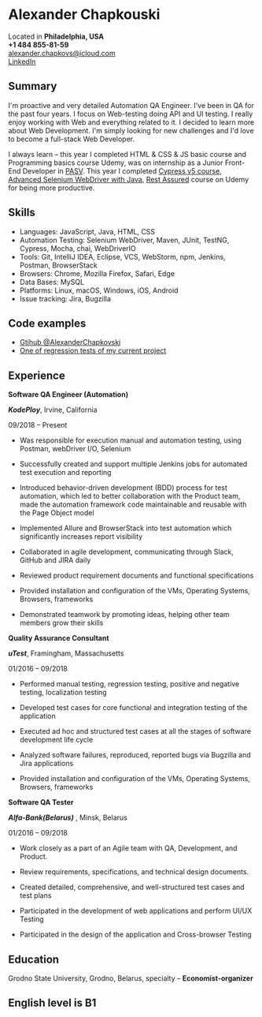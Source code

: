 

# Alexander Chapkouski

Located in **Philadelphia, USA**<br />
**+1 484 855-81-59**<br />
alexander.chapkovs@icloud.com<br />
[LinkedIn](https://www.linkedin.com/in/alexchapko/)<br />


## Summary

I'm proactive and very detailed Automation QA Engineer. I've been in QA for the past four years. I focus on Web-testing doing API and UI testing. I really enjoy working with Web and everything related to it. I decided to learn more about Web Development. I'm simply looking for new challenges and I'd love to become a full-stack Web Developer. 

I always learn – this year I completed HTML & CSS & JS basic course and Programming basics course Udemy, was on internship as a Junior Front-End Developer in [PASV](https://app.pasv.us/). This year I completed  [Cypress v5 course](https://www.udemy.com/course/cypress-io-master-class/learn/lecture/20591654), [Advanced Selenium WebDriver with Java](https://www.udemy.com/course/advanced-selenium-webdriver/learn/lecture/12167038), [Rest Assured](https://www.udemy.com/course/rest-assured-for-beginners/learn/lecture/18347678)    course on Udemy for being more productive.



## Skills


- Languages: JavaScript, Java, HTML, CSS  
- Automation Testing: Selenium WebDriver, Maven, JUnit, TestNG, Cypress, Mocha, chai, WebDriverIO   
- Tools: Git, IntelliJ IDEA, Eclipse, VCS, WebStorm, npm, Jenkins, Postman, BrowserStack  
- Browsers: Chrome, Mozilla Firefox, Safari, Edge  
- Data Bases: MySQL  
- Platforms: Linux, macOS, Windows, iOS, Android  
- Issue tracking: Jira, Bugzilla

## Code examples

-  [Gtihub @AlexanderChapkovski](https://github.com/AlexanderChapkovski)
-  [One of regression tests of my current project](https://github.com/AlexanderChapkovski/LocalCoding.git)

## Experience

**Software QA Engineer (Automation)**

***KodePloy***, Irvine, California

09/2018 – Present

 - Was responsible for execution manual and automation testing, using Postman, webDriver I/O, Selenium

- Successfully created and support multiple Jenkins jobs for automated test execution and reporting

- Introduced behavior-driven development (BDD) process for test automation, which led to better collaboration with the Product team, made the automation framework code maintainable and reusable with the Page Object model

- Implemented Allure and BrowserStack into test automation which significantly increases report visibility

- Collaborated in agile development, communicating through Slack, GitHub and JIRA daily

- Reviewed product requirement documents and functional specifications

- Provided installation and configuration of the VMs, Operating Systems, Browsers, frameworks

- Demonstrated teamwork by promoting ideas, helping other team members grow their skills

**Quality Assurance Consultant**

***uTest***, Framingham, Massachusetts

01/2016 – 09/2018

 - Performed manual testing, regression testing, positive and negative testing, localization testing

- Developed test cases for core functional and integration testing of the application

 - Executed ad hoc and structured test cases at all the stages of software development life cycle

- Analyzed software failures, reproduced, reported bugs via Bugzilla and Jira applications

- Provided installation and configuration of the VMs, Operating Systems, Browsers, frameworks

**Software QA Tester**

***Alfa-Bank(Belarus)*** , Minsk, Belarus

01/2016 – 09/2018

- Work closely as a part of an Agile team with QA, Development, and Product.

- Review requirements, specifications, and technical design documents.

- Created detailed, comprehensive, and well-structured test cases and test plans

 - Participated in the development of web applications and perform UI/UX Testing

- Participated in the design of the application and Cross-browser Testing


## Education


Grodno State University, Grodno, Belarus, specialty – **Economist-organizer**

## English level is B1

